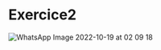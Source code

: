 # Exercice2
![WhatsApp Image 2022-10-19 at 02 09 18](https://user-images.githubusercontent.com/116494488/200400577-c071721c-814c-4383-9b03-50d3ad75ba49.jpg)
